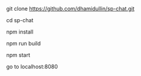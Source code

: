 git clone https://github.com/dhamidullin/sp-chat.git

cd sp-chat

npm install

npm run build

npm start


go to localhost:8080
